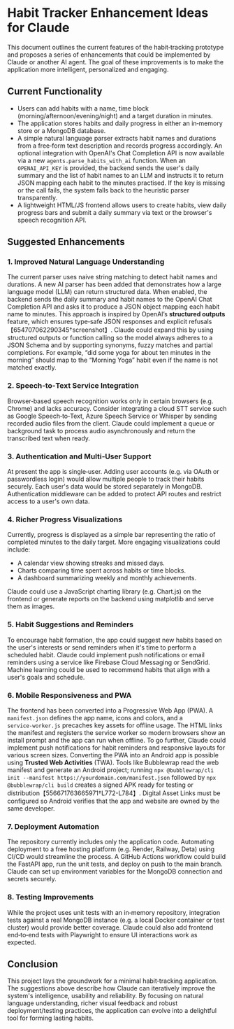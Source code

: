 # Habit Tracker Enhancement Ideas for Claude

This document outlines the current features of the habit‐tracking
prototype and proposes a series of enhancements that could be
implemented by Claude or another AI agent. The goal of these
improvements is to make the application more intelligent,
personalized and engaging.

## Current Functionality

* Users can add habits with a name, time block (morning/afternoon/evening/night) and a target duration in minutes.
* The application stores habits and daily progress in either an in‑memory store or a MongoDB database.
* A simple natural language parser extracts habit names and durations from a free‑form text description and records progress accordingly. An optional integration with OpenAI's Chat Completion API is now available via a new `agents.parse_habits_with_ai` function. When an `OPENAI_API_KEY` is provided, the backend sends the user's daily summary and the list of habit names to an LLM and instructs it to return JSON mapping each habit to the minutes practised. If the key is missing or the call fails, the system falls back to the heuristic parser transparently.
* A lightweight HTML/JS frontend allows users to create habits, view daily progress bars and submit a daily summary via text or the browser's speech recognition API.

## Suggested Enhancements

### 1. Improved Natural Language Understanding

The current parser uses naive string matching to detect habit names and durations. A new AI parser has been added that demonstrates how a large language model (LLM) can return structured data. When enabled, the backend sends the daily summary and habit names to the OpenAI Chat Completion API and asks it to produce a JSON object mapping each habit name to minutes. This approach is inspired by OpenAI’s **structured outputs** feature, which ensures type‑safe JSON responses and explicit refusals【654707062290345†screenshot】. Claude could expand this by using structured outputs or function calling so the model always adheres to a JSON Schema and by supporting synonyms, fuzzy matches and partial completions. For example, “did some yoga for about ten minutes in the morning” should map to the “Morning Yoga” habit even if the name is not matched exactly.

### 2. Speech‑to‑Text Service Integration

Browser‑based speech recognition works only in certain browsers (e.g. Chrome) and lacks accuracy. Consider integrating a cloud STT service such as Google Speech‑to‑Text, Azure Speech Service or Whisper by sending recorded audio files from the client. Claude could implement a queue or background task to process audio asynchronously and return the transcribed text when ready.

### 3. Authentication and Multi‑User Support

At present the app is single‑user. Adding user accounts (e.g. via OAuth or passwordless login) would allow multiple people to track their habits securely. Each user's data would be stored separately in MongoDB. Authentication middleware can be added to protect API routes and restrict access to a user's own data.

### 4. Richer Progress Visualizations

Currently, progress is displayed as a simple bar representing the ratio of completed minutes to the daily target. More engaging visualizations could include:

* A calendar view showing streaks and missed days.
* Charts comparing time spent across habits or time blocks.
* A dashboard summarizing weekly and monthly achievements.

Claude could use a JavaScript charting library (e.g. Chart.js) on the frontend or generate reports on the backend using matplotlib and serve them as images.

### 5. Habit Suggestions and Reminders

To encourage habit formation, the app could suggest new habits based on the user's interests or send reminders when it's time to perform a scheduled habit. Claude could implement push notifications or email reminders using a service like Firebase Cloud Messaging or SendGrid. Machine learning could be used to recommend habits that align with a user's goals and schedule.

### 6. Mobile Responsiveness and PWA

The frontend has been converted into a Progressive Web App (PWA). A `manifest.json` defines the app name, icons and colors, and a `service‑worker.js` precaches key assets for offline usage. The HTML links the manifest and registers the service worker so modern browsers show an install prompt and the app can run when offline. To go further, Claude could implement push notifications for habit reminders and responsive layouts for various screen sizes. Converting the PWA into an Android app is possible using **Trusted Web Activities** (TWA). Tools like Bubblewrap read the web manifest and generate an Android project; running `npx @bubblewrap/cli init --manifest https://yourdomain.com/manifest.json` followed by `npx @bubblewrap/cli build` creates a signed APK ready for testing or distribution【556671763665971†L772-L784】. Digital Asset Links must be configured so Android verifies that the app and website are owned by the same developer.

### 7. Deployment Automation

The repository currently includes only the application code. Automating deployment to a free hosting platform (e.g. Render, Railway, Deta) using CI/CD would streamline the process. A GitHub Actions workflow could build the FastAPI app, run the unit tests, and deploy on push to the main branch. Claude can set up environment variables for the MongoDB connection and secrets securely.

### 8. Testing Improvements

While the project uses unit tests with an in‑memory repository, integration tests against a real MongoDB instance (e.g. a local Docker container or test cluster) would provide better coverage. Claude could also add frontend end‑to‑end tests with Playwright to ensure UI interactions work as expected.

## Conclusion

This project lays the groundwork for a minimal habit‑tracking application. The suggestions above describe how Claude can iteratively improve the system's intelligence, usability and reliability. By focusing on natural language understanding, richer visual feedback and robust deployment/testing practices, the application can evolve into a delightful tool for forming lasting habits.